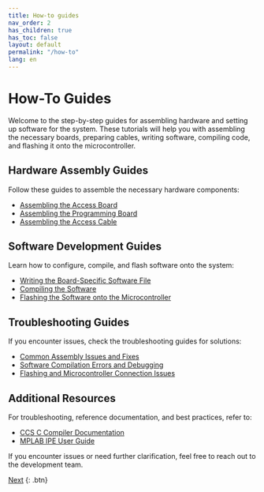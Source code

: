 ```yaml
---
title: How-to guides
nav_order: 2
has_children: true
has_toc: false
layout: default
permalink: "/how-to"
lang: en
---
```


# How-To Guides 

Welcome to the step-by-step guides for assembling hardware and setting up software for the system. These tutorials will help you with assembling the necessary boards, preparing cables, writing software, compiling code, and flashing it onto the microcontroller.

## Hardware Assembly Guides

Follow these guides to assemble the necessary hardware components:

- [Assembling the Access Board]({{site.url}}/how-tos/assemble_access_board.html)  
- [Assembling the Programming Board]({{site.url}}/how-tos/assemble_programming_board.html)  
- [Assembling the Access Cable]({{site.url}}/how-tos/assemble_access_cable.html)  

## Software Development Guides

Learn how to configure, compile, and flash software onto the system:

- [Writing the Board-Specific Software File]({{site.url}}/how-tos/write_board_specific_software.html)  
- [Compiling the Software]({{site.url}}/how-tos/compile_software.html)  
- [Flashing the Software onto the Microcontroller]({{site.url}}/how-tos/flash_microcontroller.html)  

## Troubleshooting Guides

If you encounter issues, check the troubleshooting guides for solutions:

- [Common Assembly Issues and Fixes]({{site.url}}/how-tos/assembly_troubleshooting.html)  
- [Software Compilation Errors and Debugging]({{site.url}}/how-tos/compilation_troubleshooting.html)  
- [Flashing and Microcontroller Connection Issues]({{site.url}}/how-tos/flashing_troubleshooting.html)  

## Additional Resources

For troubleshooting, reference documentation, and best practices, refer to:

- [CCS C Compiler Documentation](https://www.ccsinfo.com/downloads.php)  
- [MPLAB IPE User Guide](https://www.microchip.com/en-us/development-tools-tools-and-software/mplab-ecosystem)  

If you encounter issues or need further clarification, feel free to reach out to the development team.  

[Next]({{site.url}}/how-tos/flash_microcontroller.html)  {: .btn}